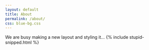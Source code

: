 ```yaml
---
layout: default
title: About
permalink: /about/
css: blue-bg.css
---
```


We are busy making a new layout and styling it...
{% include stupid-snipped.html %}